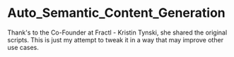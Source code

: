 # Auto_Semantic_Content_Generation
Thank's to the Co-Founder at Fractl - Kristin Tynski, she shared the original scripts. This is just my attempt to tweak it in a way that may improve other use cases. 
